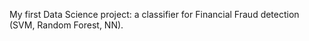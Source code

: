 My first Data Science project: a classifier for Financial Fraud detection (SVM, Random Forest, NN).
